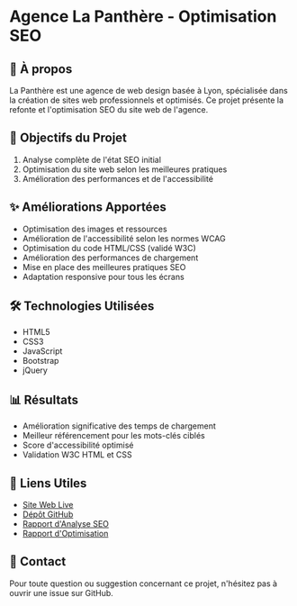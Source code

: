 # Agence La Panthère - Optimisation SEO

## 🎯 À propos
La Panthère est une agence de web design basée à Lyon, spécialisée dans la création de sites web professionnels et optimisés. Ce projet présente la refonte et l'optimisation SEO du site web de l'agence.

## 🚀 Objectifs du Projet
1. Analyse complète de l'état SEO initial
2. Optimisation du site web selon les meilleures pratiques
3. Amélioration des performances et de l'accessibilité

## ✨ Améliorations Apportées
- Optimisation des images et ressources
- Amélioration de l'accessibilité selon les normes WCAG
- Optimisation du code HTML/CSS (validé W3C)
- Amélioration des performances de chargement
- Mise en place des meilleures pratiques SEO
- Adaptation responsive pour tous les écrans

## 🛠 Technologies Utilisées
- HTML5
- CSS3
- JavaScript
- Bootstrap
- jQuery

## 📊 Résultats
- Amélioration significative des temps de chargement
- Meilleur référencement pour les mots-clés ciblés
- Score d'accessibilité optimisé
- Validation W3C HTML et CSS

## 🔗 Liens Utiles
- [Site Web Live](https://techie-sam.github.io/Projet4-LaPanth-re-OC/)
- [Dépôt GitHub](https://github.com/Techie-sam/Projet4-LaPanth-re-OC)
- [Rapport d'Analyse SEO](./La_Panthère_Tahirou_Samira./Tahirou_Samira_1_rapport_analyse_112022.pdf)
- [Rapport d'Optimisation](./La_Panthère_Tahirou_Samira./Tahirou_Samira_3_rapport_optimisation_112022.pdf)

## 📝 Contact
Pour toute question ou suggestion concernant ce projet, n'hésitez pas à ouvrir une issue sur GitHub.
